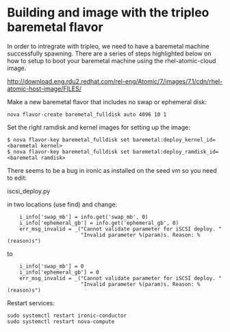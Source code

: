 # Building and image with the tripleo baremetal flavor

In order to intregrate with tripleo, we need to have a baremetal machine
successfully spawning.  There are a series of steps highlighted below on how to
setup to boot your baremetal machine using the rhel-atomic-cloud image.

http://download.eng.rdu2.redhat.com/rel-eng/Atomic/7/images/7.1/cdn/rhel-atomic-host-image/FILES/

Make a new baremetal flavor that includes no swap or ephemeral disk:
```
nova flavor-create baremetal_fulldisk auto 4096 10 1
```

Set the right ramdisk and kernel images for setting up the image:
```
$ nova flavor-key baremetal_fulldisk set baremetal:deploy_kernel_id=<baremetal kernel>
$ nova flavor-key baremetal_fulldisk set baremetal:deploy_ramdisk_id=<baremetal ramdisk>
```

There seems to be a bug in ironic as installed on the seed vm so you need to edit:

iscsi_deploy.py

in two locations (use find) and change:

```
    i_info['swap_mb'] = info.get('swap_mb', 0)
    i_info['ephemeral_gb'] = info.get('ephemeral_gb', 0)
    err_msg_invalid = _("Cannot validate parameter for iSCSI deploy. "
                        "Invalid parameter %(param)s. Reason: %(reason)s")
```

to

```
    i_info['swap_mb'] = 0
    i_info['ephemeral_gb'] = 0
    err_msg_invalid = _("Cannot validate parameter for iSCSI deploy. "
                        "Invalid parameter %(param)s. Reason: %(reason)s")
```

Restart services:

```
sudo systemctl restart ironic-conductor
sudo systemctl restart nova-compute
```

